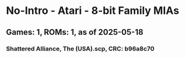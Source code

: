 # No-Intro - Atari - 8-bit Family MIAs
## Games: 1, ROMs: 1, as of 2025-05-18

### Shattered Alliance, The (USA).scp, CRC: b96a8c70
